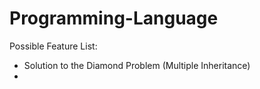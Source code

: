 # Programming-Language

Possible Feature List:
- Solution to the Diamond Problem (Multiple Inheritance)
- 